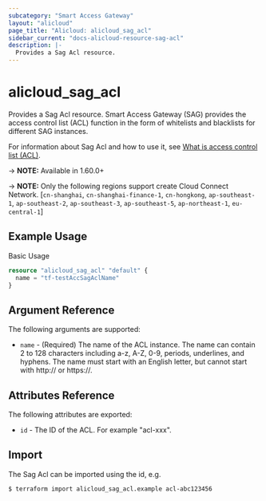 ```yaml
---
subcategory: "Smart Access Gateway"
layout: "alicloud"
page_title: "Alicloud: alicloud_sag_acl"
sidebar_current: "docs-alicloud-resource-sag-acl"
description: |-
  Provides a Sag Acl resource.
---
```


# alicloud\_sag\_acl

Provides a Sag Acl resource. Smart Access Gateway (SAG) provides the access control list (ACL) function in the form of whitelists and blacklists for different SAG instances.

For information about Sag Acl and how to use it, see [What is access control list (ACL)](https://www.alibabacloud.com/help/doc-detail/111518.htm).

-> **NOTE:** Available in 1.60.0+

-> **NOTE:** Only the following regions support create Cloud Connect Network. [`cn-shanghai`, `cn-shanghai-finance-1`, `cn-hongkong`, `ap-southeast-1`, `ap-southeast-2`, `ap-southeast-3`, `ap-southeast-5`, `ap-northeast-1`, `eu-central-1`]

## Example Usage

Basic Usage

```terraform
resource "alicloud_sag_acl" "default" {
  name = "tf-testAccSagAclName"
}
```
## Argument Reference

The following arguments are supported:

* `name` - (Required) The name of the ACL instance. The name can contain 2 to 128 characters including a-z, A-Z, 0-9, periods, underlines, and hyphens. The name must start with an English letter, but cannot start with http:// or https://.

## Attributes Reference

The following attributes are exported:

* `id` - The ID of the ACL. For example "acl-xxx".

## Import

The Sag Acl can be imported using the id, e.g.

```shell
$ terraform import alicloud_sag_acl.example acl-abc123456
```

